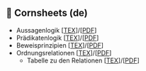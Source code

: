 ## 🌽 Cornsheets (de)
+ Aussagenlogik \[[TEX](./aussagen/aussagen.tex)]/\[[PDF](./aussagen/aussagen.pdf)]
+ Prädikatenlogik \[[TEX](./praedikate/praedikate.tex)]/\[[PDF](./praedikate/praedikate.pdf)]
+ Beweisprinzipien \[[TEX](./beweise/beweis-prinzip.tex)]/\[[PDF](./beweise/beweis-prinzip.pdf)]
+ Ordnungsrelationen \[[TEX](./ordnungsrelationen/ordnungsrelationen.tex)]/\[[PDF](./ordnungsrelationen/ordnungsrelationen.pdf)]
    + Tabelle zu den Relationen \[[TEX](./ordnungsrelationen/ordnungsrelationen_tabelle.tex)]/\[[PDF](./ordnungsrelationen/ordnungsrelationen_tabelle.pdf)]